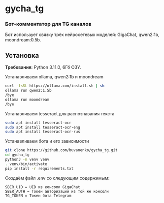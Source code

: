 # gycha_tg
### Бот-комментатор для TG каналов
Бот использует связку трёх нейросетевых моделей: GigaChat, qwen2:1b, moondream:0.5b.

## Установка
**Требования:** Python 3.11.0, 6Гб ОЗУ.

Устанавливаем ollama, qwen2:1b и moondream
```sh
curl -fsSL https://ollama.com/install.sh | sh
ollama run qwen2:1.5b
/bye
ollama run moondream
/bye
```
Устанавливаем tesseract для распознавания текста
```sh
sudo apt install tesseract-ocr
sudo apt install tesseract-ocr-eng
sudo apt install tesseract-ocr-rus
```
Устанавливаем бота и его зависимости
```sh
git clone https://github.com/buvanenko/gycha_tg.git
cd gycha_tg
python3 -m venv venv
. venv/bin/activate
pip install -r requirements.txt
```
Создаём файл .env со следующим содержимым:
```
SBER_UID = UID из консоли GigaChat
SBER_AUTH = Токен авторизации из той же консоли
TG_TOKEN = Токен бота Telegram
```